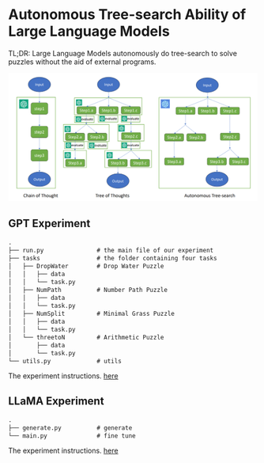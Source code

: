 # Autonomous Tree-search Ability of Large Language Models

TL;DR: Large Language Models autonomously do tree-search to solve puzzles without the aid of external programs.

![image](figs/1.png)

## GPT Experiment

```
.
├── run.py               # the main file of our experiment
├── tasks                # the folder containing four tasks
│   ├── DropWater        # Drop Water Puzzle
│   │   ├── data
│   │   └── task.py
│   ├── NumPath          # Number Path Puzzle
│   │   ├── data
│   │   └── task.py
│   ├── NumSplit         # Minimal Grass Puzzle
│   │   ├── data
│   │   └── task.py
│   └── threetoN         # Arithmetic Puzzle
│       ├── data
│       └── task.py
└── utils.py             # utils
```

The experiment instructions. [here](GPT_Experiment/experiment.md)

## LLaMA Experiment

```
.
├── generate.py          # generate
└── main.py              # fine tune
```

The experiment instructions. [here](LLaMA_Experiment/experiment.md)
